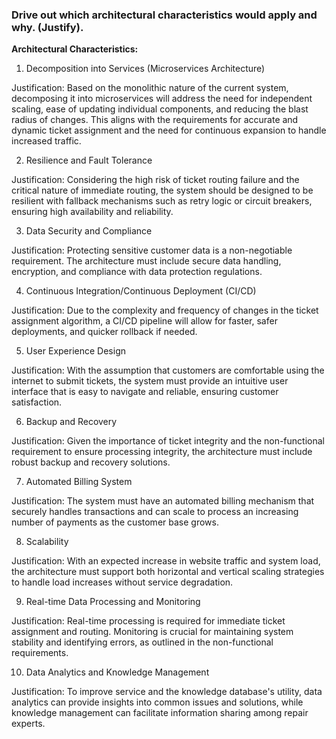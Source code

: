 ### Drive out which architectural characteristics would apply and why. (Justify).

**Architectural Characteristics:**

1. Decomposition into Services (Microservices Architecture)

  Justification: 
  Based on the monolithic nature of the current system, decomposing it into microservices will address the need for independent scaling,
  ease of updating individual components, and reducing the blast radius of changes. This aligns with the requirements for accurate and
  dynamic ticket assignment and the need for continuous expansion to handle increased traffic.

2. Resilience and Fault Tolerance
   
  Justification: 
  Considering the high risk of ticket routing failure and the critical nature of immediate routing, the system should be 
  designed to be resilient with fallback mechanisms such as retry logic or circuit breakers, ensuring high availability and reliability.

3. Data Security and Compliance
   
  Justification: 
  Protecting sensitive customer data is a non-negotiable requirement. The architecture must include secure data handling,
  encryption, and compliance with data protection regulations.

4. Continuous Integration/Continuous Deployment (CI/CD)

  Justification: Due to the complexity and frequency of changes in the ticket assignment algorithm, a CI/CD pipeline will allow for faster, 
  safer deployments, and quicker rollback if needed.

5. User Experience Design

  Justification: With the assumption that customers are comfortable using the internet to submit tickets, the system must provide an intuitive
  user interface that is easy to navigate and reliable, ensuring customer satisfaction.

6. Backup and Recovery

  Justification: Given the importance of ticket integrity and the non-functional requirement to ensure processing integrity, the architecture
  must include robust backup and recovery solutions.

7. Automated Billing System

  Justification: The system must have an automated billing mechanism that securely handles transactions and can scale to process an increasing
  number of payments as the customer base grows.

8. Scalability

  Justification: With an expected increase in website traffic and system load, the architecture must support both horizontal and vertical scaling
  strategies to handle load increases without service degradation.

9. Real-time Data Processing and Monitoring

  Justification: Real-time processing is required for immediate ticket assignment and routing. Monitoring is crucial for maintaining system stability
  and identifying errors, as outlined in the non-functional requirements.

10. Data Analytics and Knowledge Management

  Justification: To improve service and the knowledge database's utility, data analytics can provide insights into common issues and solutions, while
  knowledge management can facilitate information sharing among repair experts.
